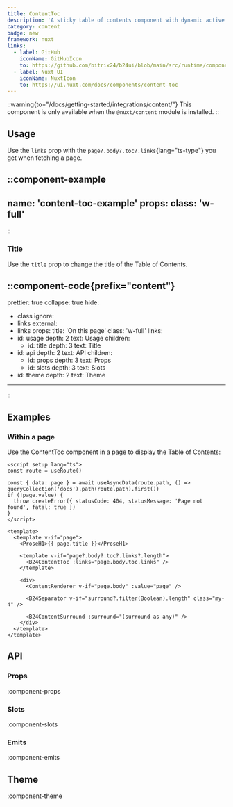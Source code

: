 ```yaml
---
title: ContentToc
description: 'A sticky table of contents component with dynamic active section highlighting.'
category: content
badge: new
framework: nuxt
links:
  - label: GitHub
    iconName: GitHubIcon
    to: https://github.com/bitrix24/b24ui/blob/main/src/runtime/components/content/ContentToc.vue
  - label: Nuxt UI
    iconName: NuxtIcon
    to: https://ui.nuxt.com/docs/components/content-toc
---
```


::warning{to="/docs/getting-started/integrations/content/"}
This component is only available when the `@nuxt/content` module is installed.
::

## Usage

Use the `links` prop with the `page?.body?.toc?.links`{lang="ts-type"} you get when fetching a page.

::component-example
---
name: 'content-toc-example'
props:
  class: 'w-full'
---
::

### Title

Use the `title` prop to change the title of the Table of Contents.

::component-code{prefix="content"}
---
prettier: true
collapse: true
hide:
  - class
ignore:
  - links
external:
  - links
props:
  title: 'On this page'
  class: 'w-full'
  links:
  - id: usage
    depth: 2
    text: Usage
    children:
    - id: title
      depth: 3
      text: Title
  - id: api
    depth: 2
    text: API
    children:
    - id: props
      depth: 3
      text: Props
    - id: slots
      depth: 3
      text: Slots
  - id: theme
    depth: 2
    text: Theme
---
::

## Examples

### Within a page

Use the ContentToc component in a page to display the Table of Contents:

```vue [pages/\[...slug\\].vue]{14-16}
<script setup lang="ts">
const route = useRoute()

const { data: page } = await useAsyncData(route.path, () => queryCollection('docs').path(route.path).first())
if (!page.value) {
  throw createError({ statusCode: 404, statusMessage: 'Page not found', fatal: true })
}
</script>

<template>
  <template v-if="page">
    <ProseH1>{{ page.title }}</ProseH1>

    <template v-if="page?.body?.toc?.links?.length">
      <B24ContentToc :links="page.body.toc.links" />
    </template>

    <div>
      <ContentRenderer v-if="page.body" :value="page" />

      <B24Separator v-if="surround?.filter(Boolean).length" class="my-4" />

      <B24ContentSurround :surround="(surround as any)" />
    </div>
  </template>
</template>
```

## API

### Props

:component-props

### Slots

:component-slots

### Emits

:component-emits

## Theme

:component-theme
